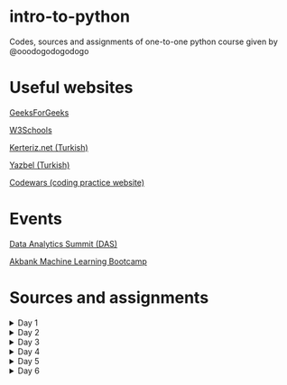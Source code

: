 # intro-to-python
Codes, sources and assignments of one-to-one python course given by @ooodogodogodogo 
# Useful websites

[GeeksForGeeks](https://www.geeksforgeeks.org/python-programming-language)

[W3Schools](https://www.w3schools.com/python/default.asp)

[Kerteriz.net (Turkish)](https://derslik.kerteriz.net/python-dersleri/temel-dersler)

[Yazbel (Turkish)](https://python-istihza.yazbel.com/)

[Codewars (coding practice website)](https://www.codewars.com/dashboard)

# Events

[Data Analytics Summit (DAS)](https://www.biletimgo.com/etkinlik/data-analytics-summit-das-4763)

[Akbank Machine Learning Bootcamp](https://globalaihub.com/akbank-machine-learning-bootcampbootcamp-rel116582/)


# Sources and assignments

  <details>
<summary>  Day 1  </summary>
    
Course 2-3-5-11-18 of [Yakın Kampüs playlist](https://www.youtube.com/playlist?list=PLWctyKyPphPiul3WbHkniANLqSheBVP3O)

Day 2 and 3 of [30 days of Python](https://github.com/Asabeneh/30-Days-Of-Python/tree/master)
    
  </details>
  
  <details>
<summary>  Day 2  </summary>
    
Course 4 of [Yakın Kampüs playlist](https://www.youtube.com/playlist?list=PLWctyKyPphPiul3WbHkniANLqSheBVP3O)

Day 4 of [30 days of Python](https://github.com/Asabeneh/30-Days-Of-Python/tree/master)
    
  </details>
  <details>

<summary>  Day 3  </summary>
    
Course 6 of [Yakın Kampüs playlist](https://www.youtube.com/playlist?list=PLWctyKyPphPiul3WbHkniANLqSheBVP3O)

Day 5 of [30 days of Python](https://github.com/Asabeneh/30-Days-Of-Python/tree/master)

Optional reading about [ASCII Character Encoding (Turkish)](https://python-istihza.yazbel.com/karakter_kodlama.html)    
  </details>
  <details>

  <summary>  Day 4  </summary>
    
Course 12 of [Yakın Kampüs playlist](https://www.youtube.com/playlist?list=PLWctyKyPphPiul3WbHkniANLqSheBVP3O)

Day 11 of [30 days of Python](https://github.com/Asabeneh/30-Days-Of-Python/tree/master)

Reading about [List Comprehension](https://www.freecodecamp.org/news/list-comprehension-in-python/)

  </details>
  <details>

   <summary>  Day 5  </summary>
    
Course 14 and 16 of [Yakın Kampüs playlist](https://www.youtube.com/playlist?list=PLWctyKyPphPiul3WbHkniANLqSheBVP3O)

Day 9 and 10 of [30 days of Python](https://github.com/Asabeneh/30-Days-Of-Python/tree/master)



  </details>
  <details>

   <summary>  Day 6  </summary>
    Data analysis playlist [English] (https://youtube.com/playlist?list=PLQVvvaa0QuDfSfqQuee6K8opKtZsh7sA9&si=T3--3iuiT6AbYdCJ)
    Pandas playlist [Turkish] (https://youtube.com/playlist?list=PLk54I7lqQSsaV8SxQDj19JVKfE_cM-Skp&si=NRfzEb7Smx_dYgvA)


  </details>
